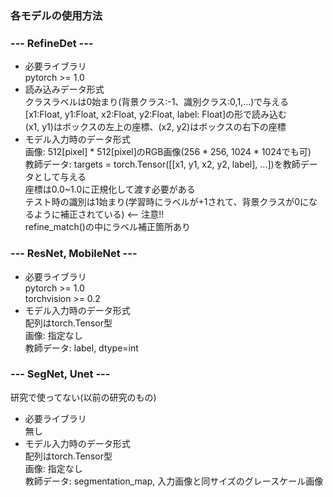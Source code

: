 ### 各モデルの使用方法  
### --- RefineDet ---  
- 必要ライブラリ  
pytorch >= 1.0  
- 読み込みデータ形式  
クラスラベルは0始まり(背景クラス:-1、識別クラス:0,1,...)で与える  
[x1:Float, y1:Float, x2:Float, y2:Float, label: Float]の形で読み込む  
(x1, y1)はボックスの左上の座標、(x2, y2)はボックスの右下の座標  
- モデル入力時のデータ形式  
画像: 512[pixel] * 512[pixel]のRGB画像(256 * 256, 1024 * 1024でも可)  
教師データ: targets = torch.Tensor([[x1, y1, x2, y2, label], ...])を教師データとして与える  
座標は0.0~1.0に正規化して渡す必要がある  
テスト時の識別は1始まり(学習時にラベルが+1されて、背景クラスが0になるように補正されている) <-- 注意!!  
refine_match()の中にラベル補正箇所あり  

### --- ResNet, MobileNet ---  
- 必要ライブラリ  
pytorch >= 1.0  
torchvision >= 0.2  
- モデル入力時のデータ形式  
配列はtorch.Tensor型  
画像: 指定なし  
教師データ: label, dtype=int  

### --- SegNet, Unet ---  
研究で使ってない(以前の研究のもの)  
- 必要ライブラリ  
無し  
- モデル入力時のデータ形式  
配列はtorch.Tensor型  
画像: 指定なし  
教師データ: segmentation_map, 入力画像と同サイズのグレースケール画像  
